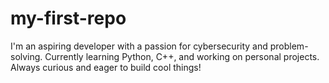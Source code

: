 # my-first-repo
I'm an aspiring developer with a passion for cybersecurity and problem-solving.
Currently learning Python, C++, and working on personal projects.
Always curious and eager to build cool things!
